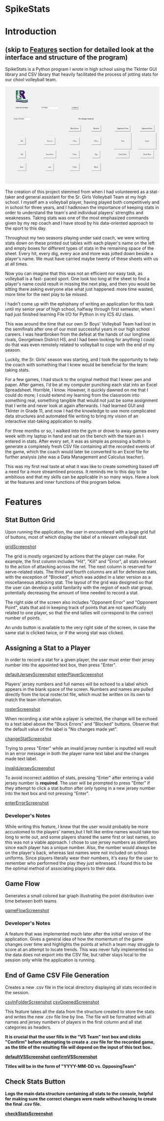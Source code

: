 # SpikeStats

<h1>Introduction</h1>
<h2>(skip to <a href="#features">Features</a> section for detailed look at the interface and structure
of the program)</h2>
<!--<h2>(skip to Functions section for a detailed look at the inner functions of the program)</h2>-->

<p>SpikeStats is a Python program I wrote in high school using the TkInter GUI library and 
CSV library that heavily facilitated the process of jotting stats for our chool volleyball
team.</p>

![appScreenshot](/screenshots/entiress.png/)

<p>The creation of this project stemmed from when I had volunteered as a stat-taker and
general assistant for the Sr. Girls Volleyball Team at my high school.
I myself am a volleyball player, having played both competitively and in school for three years,
and I hadknown the importance of keeping stats in order to understand the team's and individual
players' strengths and weaknesses. Taking stats was one of the most emphasized commands
given by my rep coach and I have stood by his data-oriented approach to the sport to
this day.</p>

<p>Throughout my two seasons playing under said coach, we were writing stats down on these
printed out tables with each player's name on the left and empty boxes for different
types of stats in the remaining space of the sheet. Every hit, every dig, every ace
and more was jotted down beside a player's name. We must have carried maybe twenty of these
sheets with us at all times.</p>

<p>Now you can imagine that this was not an efficient nor easy task, as volleyball is a fast-
paced sport. One look too long at the sheet to find a player's name could result in missing
the next play, and then you would be sitting there asking everyone else what just happened:
more time wasted, more time for the next play to be missed.</p>

<p>I hadn't come up with the ephiphany of writing an application for this task until my senior
year of high school, halfway through first semester, when I had just finished learning
File I/O for Python in my ICS 4U class.</p>

<p>This was around the time that our own Sr Boys' Volleyball Team had lost in the semifinals 
after one of our most successful years in our high school careers. I was heartbroken from
the defeat at the hands of our longtime rivals, Georgetown District HS, and I had been looking
for anything I could do that was even remotely related to volleyball to cope with the end 
of my season.</p>

<p>Luckily, the Sr. Girls' season was starting, and I took the opportunity to help the coach
with something that I knew would be beneficial for the team: taking stats.</p>

<p>For a few games, I had stuck to the original method that I knew: pen and paper. After games,
I'd be at my computer punching each stat into an Excel Spreadsheet. Horrible, I know. However,
it quickly dawned on me that I could do more; I could extend my learning from the classroom
into something real, something tangible that would not just be some assignment that I write
and never look at again afterwards. I had learned GUI and TkInter in Grade 11, and now I had
the knowledge to use more complicated data structures and automated file writing to bring my 
vision of an interactive stat-taking application to reality.</p>

<p>For three months or so, I walked into the gym or drove to away games every week with my
laptop in hand and sat on the bench with the team as I entered in stats. After every set,
it was as simple as pressing a button to generate a completely fresh CSV file containing all
the recorded events of the game, which the coach would later be converted to an Excel file for
further analysis (she was a Data Management and Calculus teacher).</p>

<p>This was my first real taste at what it was like to create something based off a need for
a more streamlined process. It reminds me to this day to be ambitious and that my skills
can be applicable in so many ways. Have a look at the features and inner functions of this
program below.</p>


<h1><a id="features"></a>Features
<h2>Stat Button Grid</h2>
<p>Upon running the application, the user in encountered with a large grid full of buttons,
most of which display the label of a relevant volleyball stat.</p>

[gridScreenshot](/screenshots/buttongrid.png/)

<p>The grid is mostly organized by actions that the player can make. For example, the first
column includes "Hit", "Kill" and "Error", all stats relevant to the action of attacking
across the net. The next column is reserved for serve-related stats. The third and fourth
columns are all for defensive stats, with the exception of "Blocked", which was added in a
later version as a miscellaneous attacking stat. The layout of the grid was designed so that
the user can develop a solid familarity with the region of each stat group, potentially
decreasing the amount of time needed to record a stat.</p>

<p>The right side of the screen also includes "Opponent Error" and "Opponent Point", stats
that aid in keeping track of points that are not specifically related to one player, so that
the end tallies will correspond to the correct number of points.</p>

<p>An undo button is available to the very right side of the screen, in case the same stat
is clicked twice, or if the wrong stat was clicked.</p>


<h2>Assigning a Stat to a Player</h2>
<p>In order to record a stat for a given player, the user must enter their jersey number into
the appointed text box, then press "Enter".</p>

[defaultJerseyScreenshot](/screenshots/defaultjersey.png/)
[enterPlayerScreenshot](/screenshots/validjersey.png/)

<p>Players' jersey numbers and full names will be echoed to a label which appears in the blank
space of the screen. Numbers and names are pulled directly from the local roster.txt file,
which must be written on its own to match the team information.</p>

[rosterScreenshot](/screenshots/rostertxt.png/)

<p>When recording a stat while a player is selected, the change will be echoed to a text label
above the "Block Errors" and "Blocked" buttons. Observe that the default value of the label
is "No changes made yet".</p>

[changeStatScreenshot](/screenshots/addstat.png/)

<p>Trying to press "Enter" while an invalid jersey number is inputted will result in an error
message in both the player name text label and the changes made text label.</p>

[invalidJerseyScreenshot](/screenshots/invalidjersey.png/)

<p>To avoid incorrect addition of stats, pressing "Enter" after entering a valid jersey number
is <b>required</b>. The user will be prompted to press "Enter" if they attempt to click a
stat button after only typing in a new jersey number into the text box and not pressing "Enter".</p>

[enterErrorScreenshot](/screenshots/errorsjersey.png/)


<h3>Developer's Notes</h3>
<p>While writing this feature, I knew that the user would probably be more accustomed to the 
players' names,but I felt like entire names would take too long to write out, and some players
shared the same first or last names, so this was not a viable approach. I chose to use jersey
numbers as identifiers since each player has a unique number. Also, the number would always be
on the player's back, whereas last names were not included on school uniforms. Since players
literally wear their numbers, it's easy for the user to remember who performed the play they
just witnessed. I found this to be the optimal method of associating players to their data.</p>


<h2>Game Flow</h2>
<p>Generates a small colored bar graph illustrating the point distribution over time between
both teams </p>

[gameFlowScreenshot](/screenshots/flow.png/)

<h3>Developer's Notes</h3>
<p>A feature that was implemented much later after the initial version of the application.
Gives a general idea of how the momentum of the game changes over time and highlights the
points at which a team may struggle to score at an attempt to locate trends. This was never
fully implemented so the data does not export into the CSV file, but rather stays local
to the session only while the application is running.</p>


<h2>End of Game CSV File Generation</h2>
<p>Creates a new .csv file in the local directory displaying all stats recorded in the session.</p>

[csvInFolderScreenshot](/screenshots/generatedcsv.png/)
[csvOpenedScreenshot](/screenshots/openedcsv.png/)

<p>This feature takes all the data from the structure created to store the stats and writes
the new .csv file line by line. The file will be formatted with all names and 
jersey numbers of players in the first column and all stat categories as headers.</p>

<p><b>It is crucial that the user fills in the "VS Team" text box and clicks "Confirm" before
attempting to create a .csv file for the recorded game, as the title of the resulting file
will depend on the input of this text box. <b></p>

[defaultVSScreenshot](/screenshots/beforevsteam.png/)
[confirmVSScreenshot](/screenshots/aftervsteam.png/)

<p>Titles will be in the form of "YYYY-MM-DD vs. OpposingTeam"</p>


<h2>Check Stats Button</h2>
<p>Logs the main data structure containing all stats to the console, helpful for making sure
the correct changes were made without having to create the final .csv file.</p>

[checkStatsScreenshot](/screenshots/checkstats.png/)
